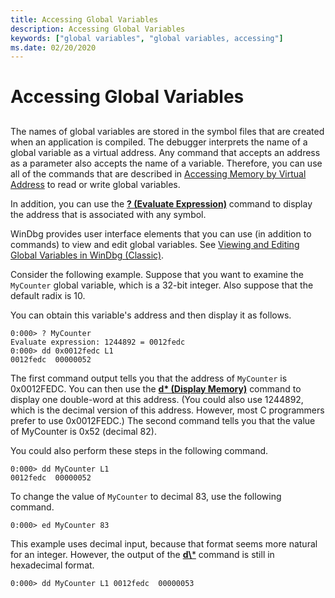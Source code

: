 ```yaml
---
title: Accessing Global Variables
description: Accessing Global Variables
keywords: ["global variables", "global variables, accessing"]
ms.date: 02/20/2020
---
```


# Accessing Global Variables


## <span id="ddk_debugging_bios_code_dbg"></span><span id="DDK_DEBUGGING_BIOS_CODE_DBG"></span>


The names of global variables are stored in the symbol files that are created when an application is compiled. The debugger interprets the name of a global variable as a virtual address. Any command that accepts an address as a parameter also accepts the name of a variable. Therefore, you can use all of the commands that are described in [Accessing Memory by Virtual Address](accessing-memory-by-virtual-address.md) to read or write global variables.

In addition, you can use the [**? (Evaluate Expression)**](---evaluate-expression-.md) command to display the address that is associated with any symbol.

WinDbg provides user interface elements that you can use (in addition to commands) to view and edit global variables. See [Viewing and Editing Global Variables in WinDbg (Classic)](viewing-and-editing-global-variables-in-windbg.md).

Consider the following example. Suppose that you want to examine the `MyCounter` global variable, which is a 32-bit integer. Also suppose that the default radix is 10.

You can obtain this variable's address and then display it as follows.

```dbgcmd
0:000> ? MyCounter 
Evaluate expression: 1244892 = 0012fedc
0:000> dd 0x0012fedc L1 
0012fedc  00000052
```

The first command output tells you that the address of `MyCounter` is 0x0012FEDC. You can then use the [**d\* (Display Memory)**](d--da--db--dc--dd--dd--df--dp--dq--du--dw--dw--dyb--dyd--display-memor.md) command to display one double-word at this address. (You could also use 1244892, which is the decimal version of this address. However, most C programmers prefer to use 0x0012FEDC.) The second command tells you that the value of MyCounter is 0x52 (decimal 82).

You could also perform these steps in the following command.

```dbgcmd
0:000> dd MyCounter L1 
0012fedc  00000052
```

To change the value of `MyCounter` to decimal 83, use the following command.

```dbgcmd
0:000> ed MyCounter 83 
```

This example uses decimal input, because that format seems more natural for an integer. However, the output of the [**d\\***](d--da--db--dc--dd--dd--df--dp--dq--du--dw--dw--dyb--dyd--display-memor.md) command is still in hexadecimal format.

```dbgcmd
0:000> dd MyCounter L1 0012fedc  00000053
```

 

 






